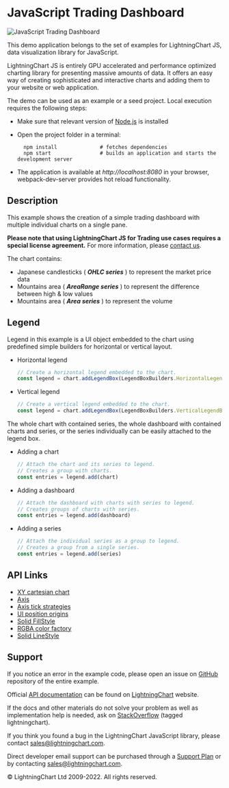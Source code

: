 # JavaScript Trading Dashboard

![JavaScript Trading Dashboard](dashboardTrading-darkGold.png)

This demo application belongs to the set of examples for LightningChart JS, data visualization library for JavaScript.

LightningChart JS is entirely GPU accelerated and performance optimized charting library for presenting massive amounts of data. It offers an easy way of creating sophisticated and interactive charts and adding them to your website or web application.

The demo can be used as an example or a seed project. Local execution requires the following steps:

-   Make sure that relevant version of [Node.js](https://nodejs.org/en/download/) is installed
-   Open the project folder in a terminal:

          npm install              # fetches dependencies
          npm start                # builds an application and starts the development server

-   The application is available at _http://localhost:8080_ in your browser, webpack-dev-server provides hot reload functionality.


## Description

This example shows the creation of a simple trading dashboard with multiple individual charts on a single pane.

**Please note that using LightningChart JS for Trading use cases requires a special license agreement.**
For more information, please [contact us](https://lightningchart.com/contact/).

The chart contains:

-   Japanese candlesticks ( **_OHLC series_** ) to represent the market price data
-   Mountains area ( **_AreaRange series_** ) to represent the difference between high & low values
-   Mountains area ( **_Area series_** ) to represent the volume

## Legend

Legend in this example is a UI object embedded to the chart using predefined simple builders for horizontal or vertical layout.

-   Horizontal legend

    ```javascript
    // Create a horizontal legend embedded to the chart.
    const legend = chart.addLegendBox(LegendBoxBuilders.HorizontalLegendBox)
    ```

-   Vertical legend

    ```javascript
    // Create a vertical legend embedded to the chart.
    const legend = chart.addLegendBox(LegendBoxBuilders.VerticalLegendBox)
    ```

The whole chart with contained series, the whole dashboard with contained charts and series, or the series individually can be easily attached to the legend box.

-   Adding a chart

    ```javascript
    // Attach the chart and its series to legend.
    // Creates a group with charts.
    const entries = legend.add(chart)
    ```

-   Adding a dashboard

    ```javascript
    // Attach the dashboard with charts with series to legend.
    // Creates groups of charts with series.
    const entries = legend.add(dashboard)
    ```

-   Adding a series

    ```javascript
    // Attach the individual series as a group to legend.
    // Creates a group from a single series.
    const entries = legend.add(series)
    ```


## API Links

* [XY cartesian chart]
* [Axis]
* [Axis tick strategies]
* [UI position origins]
* [Solid FillStyle]
* [RGBA color factory]
* [Solid LineStyle]


## Support

If you notice an error in the example code, please open an issue on [GitHub][0] repository of the entire example.

Official [API documentation][1] can be found on [LightningChart][2] website.

If the docs and other materials do not solve your problem as well as implementation help is needed, ask on [StackOverflow][3] (tagged lightningchart).

If you think you found a bug in the LightningChart JavaScript library, please contact sales@lightningchart.com.

Direct developer email support can be purchased through a [Support Plan][4] or by contacting sales@lightningchart.com.

[0]: https://github.com/Arction/
[1]: https://lightningchart.com/lightningchart-js-api-documentation/
[2]: https://lightningchart.com
[3]: https://stackoverflow.com/questions/tagged/lightningchart
[4]: https://lightningchart.com/support-services/

© LightningChart Ltd 2009-2022. All rights reserved.


[XY cartesian chart]: https://lightningchart.com/js-charts/api-documentation/v8.0.0/classes/ChartXY.html
[Axis]: https://lightningchart.com/js-charts/api-documentation/v8.0.0/classes/Axis.html
[Axis tick strategies]: https://lightningchart.com/js-charts/api-documentation/v8.0.0/variables/AxisTickStrategies.html
[UI position origins]: https://lightningchart.com/js-charts/api-documentation/v8.0.0/variables/UIOrigins.html
[Solid FillStyle]: https://lightningchart.com/js-charts/api-documentation/v8.0.0/classes/SolidFill.html
[RGBA color factory]: https://lightningchart.com/js-charts/api-documentation/v8.0.0/functions/ColorRGBA.html
[Solid LineStyle]: https://lightningchart.com/js-charts/api-documentation/v8.0.0/classes/SolidLine.html

